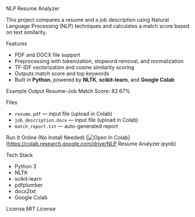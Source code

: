 NLP Resume Analyzer

This project compares a resume and a job description using Natural Language Processing (NLP) techniques and calculates a match score based on text similarity.

Features
- PDF and DOCX file support
- Preprocessing with tokenization, stopword removal, and normalization
- TF-IDF vectorization and cosine similarity scoring
- Outputs match score and top keywords
- Built in **Python**, powered by **NLTK**, **scikit-learn**, and **Google Colab**

Example Output
Resume–Job Match Score: 82.67%

Files
- `resume.pdf` — input file (upload in Colab)
- `job_description.docx` — input file (upload in Colab)
- `match_report.txt` — auto-generated report

Run It Online (No Install Needed)
[![Open In Colab](https://colab.research.google.com/assets/colab-badge.svg)](https://colab.research.google.com/drive/NLP Resume Analyzer.ipynb)



Tech Stack
- Python 3
- NLTK
- scikit-learn
- pdfplumber
- docx2txt
- Google Colab

License
MIT License
